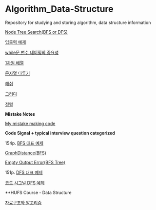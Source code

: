 # Algorithm_Data-Structure
Repository for studying and storing algorithm, data structure information

[Node Tree Search(BFS or DFS)](https://github.com/JSW-JW/Algorithm_Data-Structure/blob/main/DFS.md)

[입출력 예제](https://github.com/JSW-JW/Algorithm_Data-Structure/blob/main/input_output.md)

[while문 변수 네이밍의 중요성](https://github.com/JSW-JW/Algorithm_Data-Structure/blob/main/while.md)

[1차원 배열](https://github.com/JSW-JW/Algorithm_Data-Structure/blob/main/list.md)

[문자열 다루기](https://github.com/JSW-JW/Algorithm_Data-Structure/blob/main/str.md)

[해쉬](https://github.com/JSW-JW/Algorithm_Data-Structure/blob/main/hash.md)

[그리디](https://github.com/JSW-JW/Algorithm_Data-Structure/blob/main/greedy.md)

[정렬](https://github.com/JSW-JW/Algorithm_Data-Structure/blob/main/sort.md)


**Mistake Notes**

[My mistake making code](https://github.com/JSW-JW/Algorithm_Data-Structure/blob/main/mistakeNotes.md)


**Code Signal + typical interview question categorized**

154p.
[BFS 대표 예제](https://gist.github.com/JSW-JW/ef56d341d30f3f3895bf35e47d29ef7c)

[GraphDistance(BFS)](https://gist.github.com/JSW-JW/17dbdb0e4b8f03ca860a8be9b8ec4b8f)

[Empty Output Error(BFS Tree)](https://gist.github.com/JSW-JW/c3849fce46e849382ec1b048960ed44a)

151p.
[DFS 대표 예제](https://gist.github.com/JSW-JW/eea46358786ae4764b2d93266909aa70)

[코드 시그널 DFS 예제](https://gist.github.com/JSW-JW/11ed9f350b830bafb270f18de3f4b51c)

**HUFS Course - Data Structure

[자료구조와 알고리즘](https://github.com/JSW-JW/Algorithm_Data-Structure/blob/main/GCD.md)
